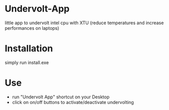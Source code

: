 # Undervolt-App
little app to undervolt intel cpu with XTU (reduce temperatures and increase performances on laptops)

# Installation
simply run install.exe

# Use
- run "Undervolt App" shortcut on your Desktop
- click on on/off buttons to activate/deactivate undervolting

